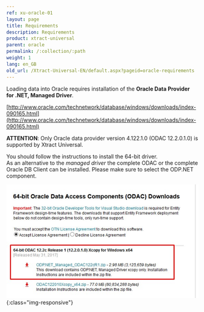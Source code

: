 ```yaml
---
ref: xu-oracle-01
layout: page
title: Requirements
description: Requirements
product: xtract-universal
parent: oracle
permalink: /:collection/:path
weight: 1
lang: en_GB
old_url: /Xtract-Universal-EN/default.aspx?pageid=oracle-requirements
---
```



Loading data into Oracle requires installation of the **Oracle Data Provider for .NET, Managed Driver**.

[http://www.oracle.com/technetwork/database/windows/downloads/index-090165.html](http://www.oracle.com/technetwork/database/windows/downloads/index-090165.html)

**ATTENTION**: Only Oracle data provider version 4.122.1.0 (ODAC 12.2.0.1.0) is supported by Xtract Universal.

You should follow the instructions to install the 64-bit driver.<br>
As an alternative to the *managed driver* the complete ODAC or the complete Oracle DB Client can be installed. Please make sure to select the ODP.NET component. 

![xu-oracle-odp-net-managed-driver](/img/content/xu-oracle-odp-net-managed-driver.jpg){:class="img-responsive"}
